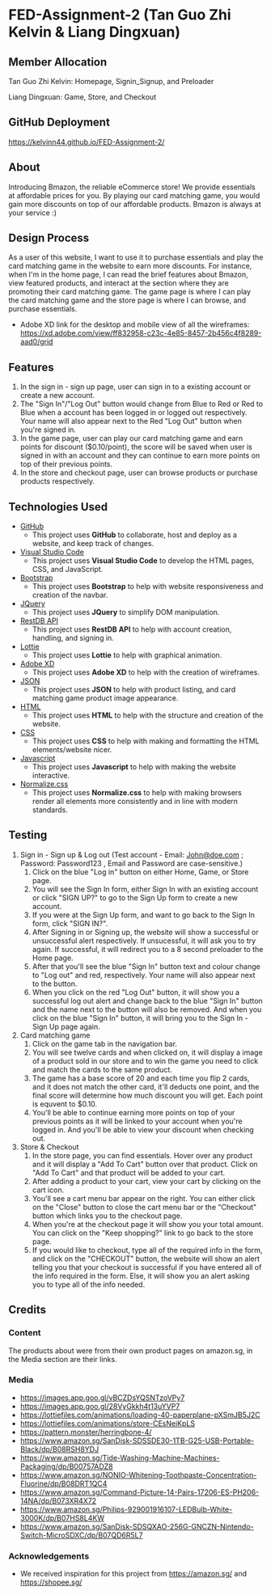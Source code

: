 # FED-Assignment-2 (Tan Guo Zhi Kelvin & Liang Dingxuan)
## Member Allocation
Tan Guo Zhi Kelvin: Homepage, Signin_Signup, and Preloader

Liang Dingxuan: Game, Store, and Checkout

## GitHub Deployment
https://kelvinn44.github.io/FED-Assignment-2/

## About
Introducing Bmazon, the reliable eCommerce store! We provide essentials at affordable prices for you. By playing our card matching game, you would gain more discounts on top of our affordable products. Bmazon is always at your service :)

## Design Process
As a user of this website, I want to use it to purchase essentials and play the card matching game in the website to earn more discounts. For instance, when I'm in the home page, I can read the brief features about Bmazon, view featured products, and interact at the section where they are promoting their card matching game. The game page is where I can play the card matching game and the store page is where I can browse, and purchase essentials.

- Adobe XD link for the desktop and mobile view of all the wireframes: https://xd.adobe.com/view/ff832958-c23c-4e85-8457-2b456c4f8289-aad0/grid

## Features
1. In the sign in - sign up page, user can sign in to a existing account or create a new account.
2. The "Sign In"/"Log Out" button would change from Blue to Red or Red to Blue when a account has been logged in or logged out respectively. Your name will also appear next to the Red "Log Out" button when you're signed in.
3. In the game page, user can play our card matching game and earn points for discount ($0.10/point), the score will be saved when user is signed in with an account and they can continue to earn more points on top of their previous points.
4. In the store and checkout page, user can browse products or purchase products respectively.

## Technologies Used
- [GitHub](https://github.com/)
    - This project uses **GitHub** to collaborate, host and deploy as a website, and keep track of changes.
- [Visual Studio Code](https://code.visualstudio.com/)
    - This project uses **Visual Studio Code** to develop the HTML pages, CSS, and JavaScript.
- [Bootstrap](https://getbootstrap.com/)
  - This project uses **Bootstrap** to help with website responsiveness and creation of the navbar.
- [JQuery](https://jquery.com/)
    - This project uses **JQuery** to simplify DOM manipulation.
- [RestDB API](https://restdb.io/)
    - This project uses **RestDB API** to help with account creation, handling, and signing in.
- [Lottie](https://lottiefiles.com/)
    - This project uses **Lottie** to help with graphical animation.
- [Adobe XD](https://helpx.adobe.com/sg/xd/help/adobe-xd-overview.html)
  - This project uses **Adobe XD** to help with the creation of wireframes.
- [JSON](https://www.json.org/json-en.html)
  - This project uses **JSON** to help with product listing, and card matching game product image appearance.
- [HTML](https://html.spec.whatwg.org/)
  - This project uses **HTML** to help with the structure and creation of the website.
- [CSS](https://www.w3.org/Style/CSS/Overview.en.html)
  - This project uses **CSS** to help with making and formatting the HTML elements/website nicer.
- [Javascript](https://developer.mozilla.org/en-US/docs/Web/JavaScript)
  - This project uses **Javascript** to help with making the website interactive.
- [Normalize.css](https://necolas.github.io/normalize.css/)
  - This project uses **Normalize.css** to help with making browsers render all elements more consistently and in line with modern standards.

## Testing
1. Sign in - Sign up & Log out (Test account - Email: John@doe.com ; Password: Password123 , Email and Password are case-sensitive.)
   1. Click on the blue "Log in" button on either Home, Game, or Store page.
   2. You will see the Sign In form, either Sign In with an existing account or click "SIGN UP?" to go to the Sign Up form to create a new account.
   3. If you were at the Sign Up form, and want to go back to the Sign In form, click "SIGN IN?".
   4. After Signing in or Signing up, the website will show a successful or unsuccessful alert respectively. If unsucessful, it will ask you to try again. If successful, it will redirect you to a 8 second preloader to the Home page.
   5. After that you'll see the blue "Sign In" button text and colour change to "Log out" and red, respectively. Your name will also appear next to the button.
   6. When you click on the red "Log Out" button, it will show you a successful log out alert and change back to the blue "Sign In" button and the name next to the button will also be removed. And when you click on the blue "Sign In" button, it will bring you to the Sign In - Sign Up page again.
2. Card matching game
   1. Click on the game tab in the navigation bar.
   2. You will see twelve cards and when clicked on, it will display a image of a product sold in our store and to win the game you need to click and match the cards to the same product.
   3. The game has a base score of 20 and each time you flip 2 cards, and it does not match the other card, it'll deducts one point, and the final score will determine how much discount you will get. Each point is equvent to $0.10.
   4. You'll be able to continue earning more points on top of your previous points as it will be linked to your account when you're logged in. And you'll be able to view your discount when checking out. 
3. Store & Checkout
   1. In the store page, you can find essentials. Hover over any product and it will display a "Add To Cart" button over that product. Click on "Add To Cart" and that product will be added to your cart.
   2. After adding a product to your cart, view your cart by clicking on the cart icon.
   3. You'll see a cart menu bar appear on the right. You can either click on the "Close" button to close the cart menu bar or the "Checkout" button which links you to the checkout page.
   4. When you're at the checkout page it will show you your total amount. You can click on the "Keep shopping?" link to go back to the store page.
   5. If you would like to checkout, type all of the required info in the form, and click on the "CHECKOUT" button, the website will show an alert telling you that your checkout is successful if you have entered all of the info required in the form. Else, it will show you an alert asking you to type all of the info needed.

## Credits
### Content
The products about were from their own product pages on amazon.sg, in the Media section are their links.

### Media
- https://images.app.goo.gl/vBCZDsYQSNTzoVPy7
- https://images.app.goo.gl/28VyGkkh4t13uYVP7
- https://lottiefiles.com/animations/loading-40-paperplane-pXSmJB5J2C
- https://lottiefiles.com/animations/store-CEsNeiKpLS
- https://pattern.monster/herringbone-4/
- https://www.amazon.sg/SanDisk-SDSSDE30-1TB-G25-USB-Portable-Black/dp/B08RSH8YDJ
- https://www.amazon.sg/Tide-Washing-Machine-Machines-Packaging/dp/B00757ADZ8
- https://www.amazon.sg/NONIO-Whitening-Toothpaste-Concentration-Fluorine/dp/B08DRT1QC4
- https://www.amazon.sg/Command-Picture-14-Pairs-17206-ES-PH206-14NA/dp/B073XR4X72
- https://www.amazon.sg/Philips-929001916107-LEDBulb-White-3000K/dp/B07HS8L4KW
- https://www.amazon.sg/SanDisk-SDSQXAO-256G-GNCZN-Nintendo-Switch-MicroSDXC/dp/B07QD6R5L7

### Acknowledgements
- We received inspiration for this project from https://amazon.sg/ and https://shopee.sg/
